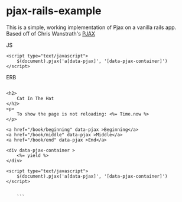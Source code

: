 pjax-rails-example
==================

This is a simple, working implementation of Pjax on a vanilla rails app. Based off of Chris Wanstrath's [PJAX](https://github.com/defunkt/jquery-pjax)


JS
```erb
<script type="text/javascript">
	$(document).pjax('a[data-pjax]', '[data-pjax-container]')
</script>
```

ERB
```erb

<h2>
	Cat In The Hat
</h2>
<p>
	To show the page is not reloading: <%= Time.now %>
</p>

<a href="/book/beginning" data-pjax >Beginning</a>
<a href="/book/middle" data-pjax >Middle</a>
<a href="/book/end" data-pjax >End</a>

<div data-pjax-container >
	<%= yield %>
</div>

<script type="text/javascript">
	$(document).pjax('a[data-pjax]', '[data-pjax-container]')
</script>


	```